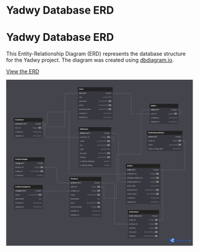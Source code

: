 # Yadwy Database ERD

# Yadwy Database ERD

This Entity-Relationship Diagram (ERD) represents the database structure for the Yadwy project. The diagram was created using [dbdiagram.io](https://dbdiagram.io).

[View the ERD](https://dbdiagram.io/e/67f0c1174f7afba1846f2581/67f0c12c4f7afba1846f26a0)

![Untitled.png](erd.png)